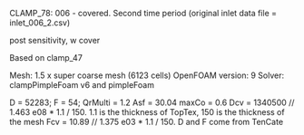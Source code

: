 CLAMP_78: 006 - covered. Second time period (original inlet data file = inlet_006_2.csv)

post sensitivity, w cover

Based on clamp_47

Mesh: 1.5 x super coarse mesh (6123  cells)
OpenFOAM version: 9
Solver: clampPimpleFoam v6 and pimpleFoam

D = 52283;
F = 54;
QrMulti = 1.2
Asf = 30.04
maxCo = 0.6
Dcv = 1340500      // 1.463 e08 * 1.1 / 150. 1.1 is the thickness of TopTex, 150 is the thickness of the mesh
Fcv = 10.89        // 1.375 e03 * 1.1 / 150. D and F come from TenCate
